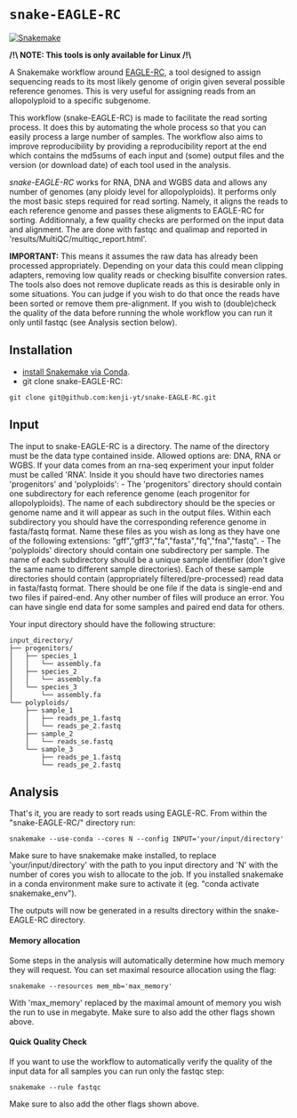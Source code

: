 # `snake-EAGLE-RC`

[![Snakemake](https://img.shields.io/badge/snakemake-≥6.3.0-brightgreen.svg)](https://snakemake.github.io)


**/!\ NOTE: This tools is only available for Linux /!\\**

A Snakemake workflow around [EAGLE-RC](https://github.com/tony-kuo/eagle?tab=readme-ov-file#eagle-rc), a tool designed to assign sequencing reads to its most likely genome of origin given several possible reference genomes. This is very useful for assigning reads from an allopolyploid to a specific subgenome. 

This workflow (snake-EAGLE-RC) is made to facilitate the read sorting process. It does this by automating the whole process so that you can easily process a large number of samples. The workflow also aims to improve reproducibility by providing a reproducibility report at the end which contains the md5sums of each input and (some) output files and the version (or download date) of each tool used in the analysis. 

*snake-EAGLE-RC* works for RNA, DNA and WGBS data and allows any number of genomes (any ploidy level for allopolyploids). It performs only the most basic steps required for read sorting. Namely, it aligns the reads to each reference genome and passes these aligments to EAGLE-RC for sorting. Additionnaly, a few quality checks are performed on the input data and alignment. The are done with fastqc and qualimap and reported in 'results/MultiQC/multiqc_report.html'.

**IMPORTANT:** This means it assumes the raw data has already been processed appropriately. Depending on your data this could mean clipping adapters, removing low quality reads or checking bisulfite conversion rates. The tools also does not remove duplicate reads as this is desirable only in some situations. You can judge if you wish to do that once the reads have been sorted or remove them pre-alignment. If you wish to (double)check the quality of the data before running the whole workflow you can run it only until fastqc (see Analysis section below). 

## Installation 

- [install Snakemake via Conda](https://snakemake.readthedocs.io/en/stable/getting_started/installation.html).
- git clone snake-EAGLE-RC: 
```
git clone git@github.com:kenji-yt/snake-EAGLE-RC.git
```

## Input 

The input to snake-EAGLE-RC is a directory. The name of the directory must be the data type contained inside. Allowed options are: DNA, RNA or WGBS. If your data comes from an rna-seq experiment your input folder must be called 'RNA'. Inside it you should have two directories names 'progenitors' and 'polyploids': 
    - The 'progenitors' directory should contain one subdirectory for each reference genome (each progenitor for allopolyploids). The name of each subdirectory should be the species or genome name and it will appear as such in the output files. Within each subdirectory you should have the corresponding reference genome in fasta/fastq format. Name these files as you wish as long as they have one of the following extensions: "gff","gff3","fa","fasta","fq","fna","fastq". 
    - The 'polyploids' directory should contain one subdirectory per sample. The name of each subdirectory should be a unique sample identifier (don't give the same name to different sample directories). Each of these sample directories should contain (appropriately filtered/pre-processed) read data in fasta/fastq format. There should be one file if the data is single-end and two files if paired-end. Any other number of files will produce an error. You can have single end data for some samples and paired end data for others. 


Your input directory should have the following structure:
```
input_directory/
├── progenitors/
│   ├── species_1
│   │   └── assembly.fa
│   ├── species_2
│   │   └── assembly.fa
│   └── species_3
│       └── assembly.fa
└── polyploids/
    ├── sample_1
    │   ├── reads_pe_1.fastq
    │   └── reads_pe_2.fastq
    ├── sample_2
    │   └── reads_se.fastq
    └── sample_3
        ├── reads_pe_1.fastq
        └── reads_pe_2.fastq
```


## Analysis 

That's it, you are ready to sort reads using EAGLE-RC. From within the "snake-EAGLE-RC/" directory run:
```
snakemake --use-conda --cores N --config INPUT='your/input/directory'
```
Make sure to have snakemake make installed, to replace 'your/input/directory' with the path to you input directory and 'N' with the number of cores you wish to allocate to the job. If you installed snakemake in a conda environment make sure to activate it (eg. "conda activate snakemake_env").  

The outputs will now be generated in a results directory within the snake-EAGLE-RC directory. 


#### Memory allocation
Some steps in the analysis will automatically determine how much memory they will request. You can set maximal resource allocation using the flag:
```
snakemake --resources mem_mb='max_memory' 
```
With 'max_memory' replaced by the maximal amount of memory you wish the run to use in megabyte. 
Make sure to also add the other flags shown above. 

#### Quick Quality Check
If you want to use the workflow to automatically verify the quality of the input data for all samples you can run only the fastqc step:
```
snakemake --rule fastqc 
```
Make sure to also add the other flags shown above. 